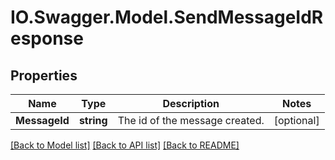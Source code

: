 # IO.Swagger.Model.SendMessageIdResponse
## Properties

Name | Type | Description | Notes
------------ | ------------- | ------------- | -------------
**MessageId** | **string** | The id of the message created. | [optional] 

[[Back to Model list]](../README.md#documentation-for-models) [[Back to API list]](../README.md#documentation-for-api-endpoints) [[Back to README]](../README.md)

